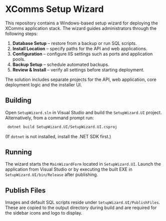 # XComms Setup Wizard

This repository contains a Windows-based setup wizard for deploying the XComms application stack.
The wizard guides administrators through the following steps:

1. **Database Setup** – restore from a backup or run SQL scripts.
2. **Install Location** – specify paths for the API and web applications.
3. **Configuration** – configure IIS settings such as ports and application pools.
4. **Backup Setup** – schedule automated backups.
5. **Review & Install** – verify all settings before starting deployment.

The solution includes separate projects for the API, web application, core deployment logic and the installer UI.

## Building

Open `SetupWizard.sln` in Visual Studio and build the `SetupWizard.UI` project.
Alternatively, from a command prompt run:

```sh
 dotnet build SetupWizard.UI/SetupWizard.UI.csproj
```

(If `dotnet` is not installed, install the .NET SDK first.)

## Running

The wizard starts the `MainWizardForm` located in `SetupWizard.UI`.  Launch the application from Visual Studio or by executing the built EXE in `SetupWizard.UI/bin/Release` after publishing.

## Publish Files

Images and default SQL scripts reside under `SetupWizard.UI/PublishFiles`. These are copied to the output directory during build and are required for the sidebar icons and logo to display.


